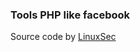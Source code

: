 ### Tools PHP like facebook
Source code by [LinuxSec](https://exploit.linuxsec.org/tools-autolike-beranda-facebook-versi/)
